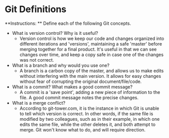 # Git Definitions

**Instructions: ** Define each of the following Git concepts.

* What is version control?  Why is it useful?
	- Version control is how we keep our code and changes organized into different iterations and 'versions', maintaining a safe 'master' before merging together for a final product. It's useful in that we can see changes over time, and keep a copy safe in case one of the changes was not correct. 
* What is a branch and why would you use one?
	- A branch is a carbon copy of the master, and allows us to make edits without interfering with the main version. It allows for easy changes without fear of corrupting the original document/file/code. 
* What is a commit? What makes a good commit message?
	- A commit is a 'save point', adding a new piece of information to the file. A good commit message notes the precise changes.
* What is a merge conflict?
	- According to git-tower.com, it is the instance in which Git is unable to tell which version is correct. In other words, if the same file is modified by two colleagues, such as in their example, in which one edits the same file, while the other deletes it, and both attempt to merge. Git won't know what to do, and will require direction.